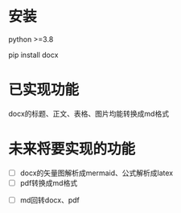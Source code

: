 # 安装
python >=3.8

pip install docx
# 已实现功能
docx的标题、正文、表格、图片均能转换成md格式
# 未来将要实现的功能
- [ ] docx的矢量图解析成mermaid、公式解析成latex
- [ ] pdf转换成md格式
* [ ] md回转docx、pdf